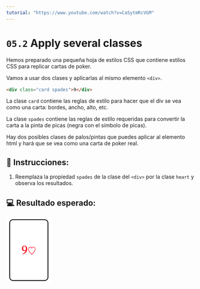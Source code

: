 ```yaml
---
tutorial: "https://www.youtube.com/watch?v=CaSytmRcVGM"
---
```



# `05.2` Apply several classes

Hemos preparado una pequeña hoja de estilos CSS que contiene estilos CSS para replicar cartas de poker.

Vamos a usar dos clases y aplicarlas al mismo elemento `<div>`.

```html
<div class="card spades">9</div>
```

La clase `card` contiene las reglas de estilo para hacer que el div se vea como una carta: bordes, ancho, alto, etc.

La clase `spades` contiene las reglas de estilo requeridas para convertir la carta a la pinta de picas (negra con el símbolo de picas).

Hay dos posibles clases de palos/pintas que puedes aplicar al elemento html y hará que se vea como una carta de poker real.

## 📝 Instrucciones:

1. Reemplaza la propiedad `spades` de la clase del `<div>` por la clase `heart` y observa los resultados.

## 💻 Resultado esperado:

![Poker Card Heart](../../.learn/assets/04.2-1.png?raw=true)
